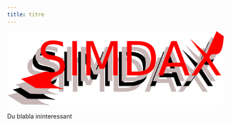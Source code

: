 ```yaml
---
title: titre
---
```


![](images/titre)

Du blabla ininteressant
<!-- "SIMDAX" stands for | "SIMDAX" se tient pour dit que : -->
<!-- === -->


<!-- |||||| -->
<!-- |-|-|-|-|-| -->
<!-- Simdax | Invente | Mots | Débutant | Avec | X -->
<!-- Simdax, | Ignore | Moi. | Donne | Aux | Xénophiles -->
<!-- Simdax | Interprète | Mélodies | Douces | Au | Xylophone -->
<!-- Simdax | Is | My | Digital | Acronym. | Xxx -->
<!-- Salut | Immense | Monstre | Digital. |  -->

